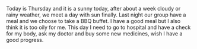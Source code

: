 Today is Thursday and it is a sunny today, after about a week cloudy or rainy weather, we meet a day with sun finally. Last night our group have a meal and we choose to take a BBQ buffet. I have a good meal but I also think it is too oily for me. This day I need to go to hospital and have a check for my body, ask my doctor and buy some new medicines, wish I have a good progress.
